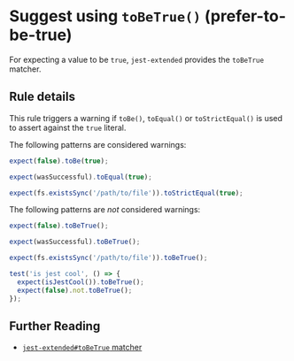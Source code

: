 # Suggest using `toBeTrue()` (prefer-to-be-true)

For expecting a value to be `true`, `jest-extended` provides the `toBeTrue`
matcher.

## Rule details

This rule triggers a warning if `toBe()`, `toEqual()` or `toStrictEqual()` is
used to assert against the `true` literal.

The following patterns are considered warnings:

```js
expect(false).toBe(true);

expect(wasSuccessful).toEqual(true);

expect(fs.existsSync('/path/to/file')).toStrictEqual(true);
```

The following patterns are _not_ considered warnings:

```js
expect(false).toBeTrue();

expect(wasSuccessful).toBeTrue();

expect(fs.existsSync('/path/to/file')).toBeTrue();

test('is jest cool', () => {
  expect(isJestCool()).toBeTrue();
  expect(false).not.toBeTrue();
});
```

## Further Reading

- [`jest-extended#toBeTrue` matcher](https://github.com/jest-community/jest-extended#tobetrue)

